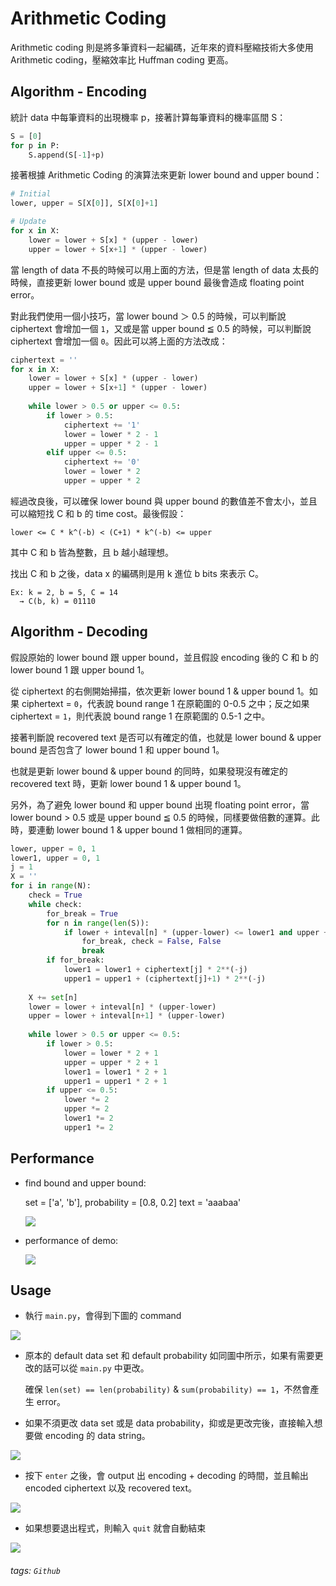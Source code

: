 # Arithmetic Coding

Arithmetic coding 則是將多筆資料一起編碼，近年來的資料壓縮技術大多使用 Arithmetic coding，壓縮效率比 Huffman coding 更高。

## Algorithm - Encoding

統計 data 中每筆資料的出現機率 p，接著計算每筆資料的機率區間 S：

```python
S = [0]
for p in P:
    S.append(S[-1]+p)
```

接著根據 Arithmetic Coding 的演算法來更新 lower bound and upper bound：

```python
# Initial
lower, upper = S[X[0]], S[X[0]+1]

# Update
for x in X:
    lower = lower + S[x] * (upper - lower)
    upper = lower + S[x+1] * (upper - lower)
```

當 length of data 不長的時候可以用上面的方法，但是當 length of data 太長的時候，直接更新 lower bound 或是 upper bound 最後會造成 floating point error。

對此我們使用一個小技巧，當 lower bound ＞ 0.5 的時候，可以判斷說 ciphertext 會增加一個 `1`，又或是當 upper bound ≦ 0.5 的時候，可以判斷說 ciphertext 會增加一個 `0`。因此可以將上面的方法改成：

```python
ciphertext = ''
for x in X:
    lower = lower + S[x] * (upper - lower)
    upper = lower + S[x+1] * (upper - lower)
    
    while lower > 0.5 or upper <= 0.5:
        if lower > 0.5:
            ciphertext += '1'
            lower = lower * 2 - 1
            upper = upper * 2 - 1
        elif upper <= 0.5:
            ciphertext += '0'
            lower = lower * 2
            upper = upper * 2
```

經過改良後，可以確保 lower bound 與 upper bound 的數值差不會太小，並且可以縮短找 C 和 b 的 time cost。最後假設：
```
lower <= C * k^(-b) < (C+1) * k^(-b) <= upper
```
其中 C 和 b 皆為整數，且 b 越小越理想。

找出 C 和 b 之後，data x 的編碼則是用 k 進位 b bits 來表示 C。

```
Ex: k = 2, b = 5, C = 14
  → C(b, k) = 01110
```

## Algorithm - Decoding

假設原始的 lower bound 跟 upper bound，並且假設 encoding 後的 C 和 b 的 lower bound 1 跟 upper bound 1。

從 ciphertext 的右側開始掃描，依次更新 lower bound 1 & upper bound 1。如果 ciphertext = `0`，代表說 bound range 1 在原範圍的 0-0.5 之中；反之如果 ciphertext = `1`，則代表說 bound range 1 在原範圍的 0.5-1 之中。

接著判斷說 recovered text 是否可以有確定的值，也就是 lower bound & upper bound 是否包含了 lower bound 1 和 upper bound 1。

也就是更新 lower bound & upper bound 的同時，如果發現沒有確定的 recovered text 時，更新 lower bound 1 & upper bound 1。

另外，為了避免 lower bound 和 upper bound 出現 floating point error，當 lower bound > 0.5 或是 upper bound ≦ 0.5 的時候，同樣要做倍數的運算。此時，要連動 lower bound 1 & upper bound 1 做相同的運算。

```python
lower, upper = 0, 1
lower1, upper = 0, 1
j = 1
X = ''
for i in range(N):
    check = True
    while check:
        for_break = True
        for n in range(len(S)):
            if lower + inteval[n] * (upper-lower) <= lower1 and upper + inteval[n+1] * (upper-lower) > upper1:
                for_break, check = False, False
                break
        if for_break:
            lower1 = lower1 + ciphertext[j] * 2**(-j)
            upper1 = upper1 + (ciphertext[j]+1) * 2**(-j)
            
    X += set[n]
    lower = lower + inteval[n] * (upper-lower)
    upper = lower + inteval[n+1] * (upper-lower)
    
    while lower > 0.5 or upper <= 0.5:
        if lower > 0.5:
            lower = lower * 2 + 1
            upper = upper * 2 + 1
            lower1 = lower1 * 2 + 1
            upper1 = upper1 * 2 + 1
        if upper <= 0.5:
            lower *= 2
            upper *= 2
            lower1 *= 2
            upper1 *= 2
```

## Performance

* find bound and upper bound:

    set = ['a', 'b'], probability = [0.8, 0.2]
    text = 'aaabaa'

    ![](https://i.imgur.com/ydXv5mm.jpg)
    
* performance of demo:

    ![](https://i.imgur.com/8GaDDYd.jpg)

## Usage

* 執行 `main.py`，會得到下圖的 command

![](https://i.imgur.com/l3BDRIk.png)

* 原本的 default data set 和 default probability 如同圖中所示，如果有需要更改的話可以從 `main.py` 中更改。

  確保 `len(set) == len(probability)` & `sum(probability) == 1`，不然會產生 error。

* 如果不須更改 data set 或是 data probability，抑或是更改完後，直接輸入想要做 encoding 的 data string。

![](https://i.imgur.com/zqKl9EH.png)

* 按下 `enter` 之後，會 output 出 encoding + decoding 的時間，並且輸出 encoded ciphertext 以及 recovered text。

![](https://i.imgur.com/yXYCNPb.png)

* 如果想要退出程式，則輸入 `quit` 就會自動結束

![](https://i.imgur.com/2MoTh8r.png)

###### tags: `Github`
